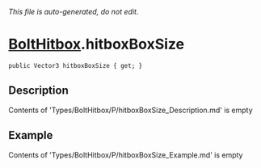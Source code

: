 *This file is auto-generated, do not edit.*

# [BoltHitbox](Types/BoltHitbox.md).hitboxBoxSize
`public Vector3 hitboxBoxSize { get; }`
## Description
Contents of 'Types/BoltHitbox/P/hitboxBoxSize_Description.md' is empty
## Example
Contents of 'Types/BoltHitbox/P/hitboxBoxSize_Example.md' is empty
